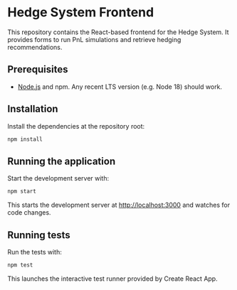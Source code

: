 # Hedge System Frontend

This repository contains the React-based frontend for the Hedge System. It provides forms to run PnL simulations and retrieve hedging recommendations.

## Prerequisites

- [Node.js](https://nodejs.org/) and npm. Any recent LTS version (e.g. Node 18) should work.

## Installation

Install the dependencies at the repository root:

```bash
npm install
```

## Running the application

Start the development server with:

```bash
npm start
```

This starts the development server at [http://localhost:3000](http://localhost:3000) and watches for code changes.

## Running tests

Run the tests with:

```bash
npm test
```

This launches the interactive test runner provided by Create React App.

